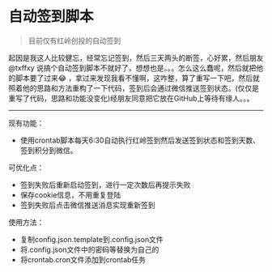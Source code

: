 # 自动签到脚本

> 目前仅有红岭创投的自动签到

起因是我这人比较健忘，经常忘记签到，然后三天两头的断签，心好累，然后朋友 @txffxy 说搞个自动签到脚本不就好了，想想也是。。。怎么这么蠢呢，然后就把他的脚本要了过来😂 ，拿过来发现我看不懂啊，这咋整，算了重写一下吧，然后就照着他的思路和方法重构了一下代码，签到后会通过微信推送签到状态。(仅仅是重写了代码，思路和功能没变化)经朋友同意把它放在GitHub上等待有缘人。。。

-------

现有功能：
* 使用crontab脚本每天6:30自动执行红岭签到然后发送签到状态和签到天数、签到积分到微信。

可优化点：
* 签到失败后重新启动签到，进行一定次数后再提示失败
* 保存cookie信息，不用重复登陆
* 签到失败后点击微信推送消息实现重新签到

使用方法：
* 复制config.json.template到.config.json文件
* 将.config.json文件中的密码等替换为自己的
* 将crontab.cron文件添加到crontab任务
